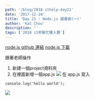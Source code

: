 ```yaml
---
path: '/blog/2018-ithelp-day21'
date: '2017-12-24'
title: 'Day 21 : Node.js 跟著做(一)'
author: 'Kat Chou'
description: ''
tags: ['2018 it邦幫忙鐵人賽']
---
```


[node.js github 連結](https://github.com/nodejs)
[node.js 下載](https://nodejs.org/en/)

跟著老師操作
1. 新建一個project資料夾
2. 在裡面新增一個app.js
![](https://upload-images.jianshu.io/upload_images/4119783-304c137c3305eb27.png?imageMogr2/auto-orient/strip%7CimageView2/2/w/1240)
在 app.js 寫入
```
console.log('hello world');
```
![](https://upload-images.jianshu.io/upload_images/4119783-c78c4774b2e62161.png?imageMogr2/auto-orient/strip%7CimageView2/2/w/1240)
